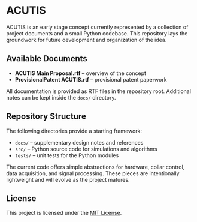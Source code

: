 # ACUTIS

ACUTIS is an early stage concept currently represented by a collection of project documents and a small Python codebase. This repository lays the groundwork for future development and organization of the idea.

## Available Documents

- **ACUTIS Main Proposal.rtf** – overview of the concept
- **ProvisionalPatent ACUTIS.rtf** – provisional patent paperwork

All documentation is provided as RTF files in the repository root. Additional notes can be kept inside the `docs/` directory.

## Repository Structure

The following directories provide a starting framework:

- `docs/` – supplementary design notes and references
- `src/` – Python source code for simulations and algorithms
- `tests/` – unit tests for the Python modules

The current code offers simple abstractions for hardware, collar control, data acquisition, and signal processing. These pieces are intentionally lightweight and will evolve as the project matures.

## License

This project is licensed under the [MIT License](LICENSE).
